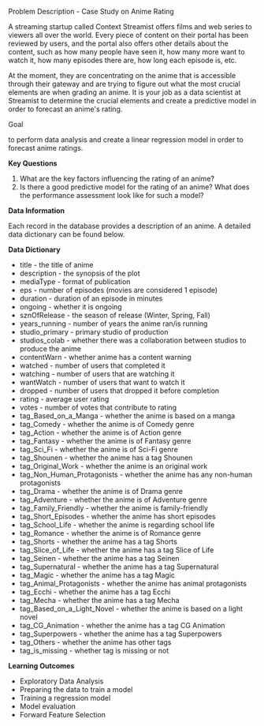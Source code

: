 Problem Description - Case Study on Anime Rating 

A streaming startup called Context Streamist offers films and web series to viewers all over the world. Every piece of content on their portal has been reviewed by users, and the portal also offers other details about the content, such as how many people have seen it, how many more want to watch it, how many episodes there are, how long each episode is, etc.

At the moment, they are concentrating on the anime that is accessible through their gateway and are trying to figure out what the most crucial elements are when grading an anime. It is your job as a data scientist at Streamist to determine the crucial elements and create a predictive model in order to forecast an anime's rating.

Goal

to perform data analysis and create a linear regression model in order to forecast anime ratings.

**Key Questions**

1. What are the key factors influencing the rating of an anime?
2. Is there a good predictive model for the rating of an anime? What does the performance assessment look like for such a model?

**Data Information**

Each record in the database provides a description of an anime. A detailed data dictionary can be found below.

**Data Dictionary**

- title - the title of anime
- description - the synopsis of the plot
- mediaType - format of publication
- eps - number of episodes (movies are considered 1 episode)
- duration - duration of an episode in minutes
- ongoing - whether it is ongoing
- sznOfRelease - the season of release (Winter, Spring, Fall)
- years\_running - number of years the anime ran/is running
- studio\_primary - primary studio of production
- studios\_colab - whether there was a collaboration between studios to produce the anime
- contentWarn - whether anime has a content warning
- watched - number of users that completed it
- watching - number of users that are watching it
- wantWatch - number of users that want to watch it
- dropped - number of users that dropped it before completion
- rating - average user rating
- votes - number of votes that contribute to rating
- tag\_Based\_on\_a\_Manga - whether the anime is based on a manga
- tag\_Comedy - whether the anime is of Comedy genre
- tag\_Action - whether the anime is of Action genre
- tag\_Fantasy - whether the anime is of Fantasy genre
- tag\_Sci\_Fi - whether the anime is of Sci-Fi genre
- tag\_Shounen - whether the anime has a tag Shounen
- tag\_Original\_Work - whether the anime is an original work
- tag\_Non\_Human\_Protagonists - whether the anime has any non-human protagonists
- tag\_Drama - whether the anime is of Drama genre
- tag\_Adventure - whether the anime is of Adventure genre
- tag\_Family\_Friendly - whether the anime is family-friendly
- tag\_Short\_Episodes - whether the anime has short episodes
- tag\_School\_Life - whether the anime is regarding school life
- tag\_Romance - whether the anime is of Romance genre
- tag\_Shorts - whether the anime has a tag Shorts
- tag\_Slice\_of\_Life - whether the anime has a tag Slice of Life
- tag\_Seinen - whether the anime has a tag Seinen
- tag\_Supernatural - whether the anime has a tag Supernatural
- tag\_Magic - whether the anime has a tag Magic
- tag\_Animal\_Protagonists - whether the anime has animal protagonists
- tag\_Ecchi - whether the anime has a tag Ecchi
- tag\_Mecha - whether the anime has a tag Mecha
- tag\_Based\_on\_a\_Light\_Novel - whether the anime is based on a light novel
- tag\_CG\_Animation - whether the anime has a tag CG Animation
- tag\_Superpowers - whether the anime has a tag Superpowers
- tag\_Others - whether the anime has other tags
- tag\_is\_missing - whether tag is missing or not

**Learning Outcomes**

- Exploratory Data Analysis
- Preparing the data to train a model
- Training a regression model
- Model evaluation
- Forward Feature Selection

